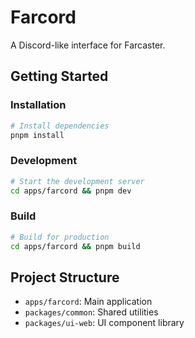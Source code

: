 # Farcord

A Discord-like interface for Farcaster.

## Getting Started

### Installation

```bash
# Install dependencies
pnpm install
```

### Development

```bash
# Start the development server
cd apps/farcord && pnpm dev
```

### Build

```bash
# Build for production
cd apps/farcord && pnpm build
```

## Project Structure

- `apps/farcord`: Main application
- `packages/common`: Shared utilities
- `packages/ui-web`: UI component library
